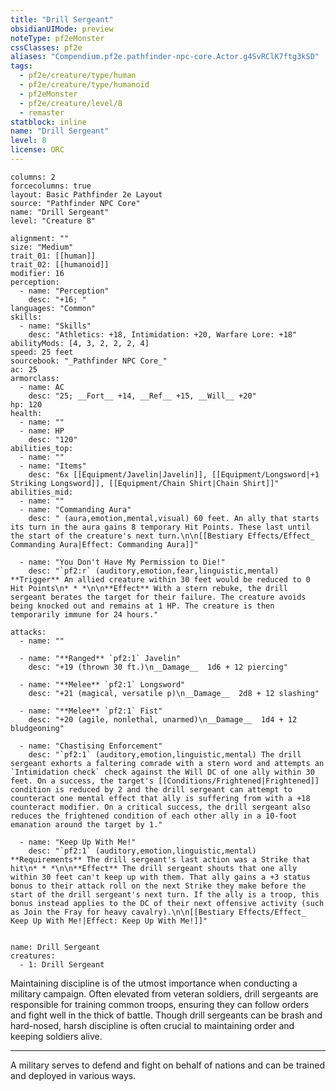 ```yaml
---
title: "Drill Sergeant"
obsidianUIMode: preview
noteType: pf2eMonster
cssClasses: pf2e
aliases: "Compendium.pf2e.pathfinder-npc-core.Actor.g4SvRClK7ftg3kSD" 
tags:
  - pf2e/creature/type/human
  - pf2e/creature/type/humanoid
  - pf2eMonster
  - pf2e/creature/level/8
  - remaster
statblock: inline
name: "Drill Sergeant"
level: 8
license: ORC
---
```


```statblock
columns: 2
forcecolumns: true
layout: Basic Pathfinder 2e Layout
source: "Pathfinder NPC Core"
name: "Drill Sergeant"
level: "Creature 8"

alignment: ""
size: "Medium"
trait_01: [[human]]
trait_02: [[humanoid]]
modifier: 16
perception:
  - name: "Perception"
    desc: "+16; "
languages: "Common"
skills:
  - name: "Skills"
    desc: "Athletics: +18, Intimidation: +20, Warfare Lore: +18"
abilityMods: [4, 3, 2, 2, 2, 4]
speed: 25 feet
sourcebook: "_Pathfinder NPC Core_"
ac: 25
armorclass:
  - name: AC
    desc: "25; __Fort__ +14, __Ref__ +15, __Will__ +20"
hp: 120
health:
  - name: ""
  - name: HP
    desc: "120"
abilities_top:
  - name: ""
  - name: "Items"
    desc: "6x [[Equipment/Javelin|Javelin]], [[Equipment/Longsword|+1 Striking Longsword]], [[Equipment/Chain Shirt|Chain Shirt]]"
abilities_mid:
  - name: ""
  - name: "Commanding Aura"
    desc: " (aura,emotion,mental,visual) 60 feet. An ally that starts its turn in the aura gains 8 temporary Hit Points. These last until the start of the creature's next turn.\n\n[[Bestiary Effects/Effect_ Commanding Aura|Effect: Commanding Aura]]"

  - name: "You Don't Have My Permission to Die!"
    desc: "`pf2:r` (auditory,emotion,fear,linguistic,mental) **Trigger** An allied creature within 30 feet would be reduced to 0 Hit Points\n* * *\n\n**Effect** With a stern rebuke, the drill sergeant berates the target for their failure. The creature avoids being knocked out and remains at 1 HP. The creature is then temporarily immune for 24 hours."

attacks:
  - name: ""

  - name: "**Ranged** `pf2:1` Javelin"
    desc: "+19 (thrown 30 ft.)\n__Damage__  1d6 + 12 piercing"

  - name: "**Melee** `pf2:1` Longsword"
    desc: "+21 (magical, versatile p)\n__Damage__  2d8 + 12 slashing"

  - name: "**Melee** `pf2:1` Fist"
    desc: "+20 (agile, nonlethal, unarmed)\n__Damage__  1d4 + 12 bludgeoning"

  - name: "Chastising Enforcement"
    desc: "`pf2:1` (auditory,emotion,linguistic,mental) The drill sergeant exhorts a faltering comrade with a stern word and attempts an `Intimidation check` check against the Will DC of one ally within 30 feet. On a success, the target's [[Conditions/Frightened|Frightened]] condition is reduced by 2 and the drill sergeant can attempt to counteract one mental effect that ally is suffering from with a +18 counteract modifier. On a critical success, the drill sergeant also reduces the frightened condition of each other ally in a 10-foot emanation around the target by 1."

  - name: "Keep Up With Me!"
    desc: "`pf2:1` (auditory,emotion,linguistic,mental) **Requirements** The drill sergeant's last action was a Strike that hit\n* * *\n\n**Effect** The drill sergeant shouts that one ally within 30 feet can't keep up with them. That ally gains a +3 status bonus to their attack roll on the next Strike they make before the start of the drill sergeant's next turn. If the ally is a troop, this bonus instead applies to the DC of their next offensive activity (such as Join the Fray for heavy cavalry).\n\n[[Bestiary Effects/Effect_ Keep Up With Me!|Effect: Keep Up With Me!]]"
 
```

```encounter-table
name: Drill Sergeant
creatures:
  - 1: Drill Sergeant
```



Maintaining discipline is of the utmost importance when conducting a military campaign. Often elevated from veteran soldiers, drill sergeants are responsible for training common troops, ensuring they can follow orders and fight well in the thick of battle. Though drill sergeants can be brash and hard-nosed, harsh discipline is often crucial to maintaining order and keeping soldiers alive.

* * *

A military serves to defend and fight on behalf of nations and can be trained and deployed in various ways.
